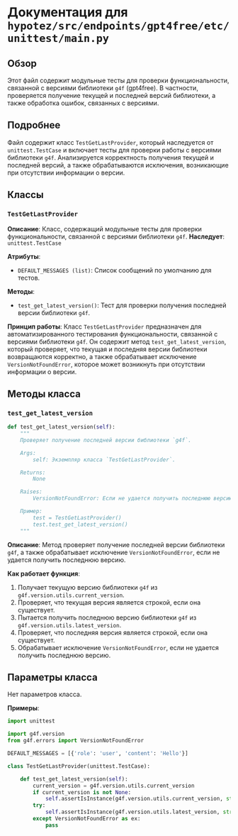 # Документация для `hypotez/src/endpoints/gpt4free/etc/unittest/main.py`

## Обзор

Этот файл содержит модульные тесты для проверки функциональности, связанной с версиями библиотеки `g4f` (gpt4free). В частности, проверяется получение текущей и последней версий библиотеки, а также обработка ошибок, связанных с версиями.

## Подробнее

Файл содержит класс `TestGetLastProvider`, который наследуется от `unittest.TestCase` и включает тесты для проверки работы с версиями библиотеки `g4f`. Анализируется корректность получения текущей и последней версий, а также обрабатываются исключения, возникающие при отсутствии информации о версии.

## Классы

### `TestGetLastProvider`

**Описание**: Класс, содержащий модульные тесты для проверки функциональности, связанной с версиями библиотеки `g4f`.
**Наследует**: `unittest.TestCase`

**Атрибуты**:
- `DEFAULT_MESSAGES (list)`: Список сообщений по умолчанию для тестов.

**Методы**:
- `test_get_latest_version()`: Тест для проверки получения последней версии библиотеки `g4f`.

**Принцип работы**:
Класс `TestGetLastProvider` предназначен для автоматизированного тестирования функциональности, связанной с версиями библиотеки `g4f`. Он содержит метод `test_get_latest_version`, который проверяет, что текущая и последняя версии библиотеки возвращаются корректно, а также обрабатывает исключение `VersionNotFoundError`, которое может возникнуть при отсутствии информации о версии.

## Методы класса

### `test_get_latest_version`

```python
def test_get_latest_version(self):
    """
    Проверяет получение последней версии библиотеки `g4f`.

    Args:
        self: Экземпляр класса `TestGetLastProvider`.

    Returns:
        None

    Raises:
        VersionNotFoundError: Если не удается получить последнюю версию.

    Пример:
        test = TestGetLastProvider()
        test.test_get_latest_version()
    """
```

**Описание**: Метод проверяет получение последней версии библиотеки `g4f`, а также обрабатывает исключение `VersionNotFoundError`, если не удается получить последнюю версию.

**Как работает функция**:

1.  Получает текущую версию библиотеки `g4f` из `g4f.version.utils.current_version`.
2.  Проверяет, что текущая версия является строкой, если она существует.
3.  Пытается получить последнюю версию библиотеки `g4f` из `g4f.version.utils.latest_version`.
4.  Проверяет, что последняя версия является строкой, если она существует.
5.  Обрабатывает исключение `VersionNotFoundError`, если не удается получить последнюю версию.

## Параметры класса

Нет параметров класса.

**Примеры**:

```python
import unittest

import g4f.version
from g4f.errors import VersionNotFoundError

DEFAULT_MESSAGES = [{'role': 'user', 'content': 'Hello'}]

class TestGetLastProvider(unittest.TestCase):

    def test_get_latest_version(self):
        current_version = g4f.version.utils.current_version
        if current_version is not None:
            self.assertIsInstance(g4f.version.utils.current_version, str)
        try:
            self.assertIsInstance(g4f.version.utils.latest_version, str)
        except VersionNotFoundError as ex:
            pass
